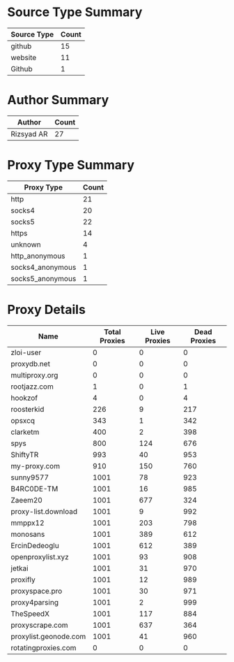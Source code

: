 # Source Type Summary

| Source Type | Count |
|-------------|-------|
| github | 15 |
| website | 11 |
| Github | 1 |


# Author Summary

| Author | Count |
|--------|-------|
| Rizsyad AR | 27 |


# Proxy Type Summary

| Proxy Type | Count |
|------------|-------|
| http | 21 |
| socks4 | 20 |
| socks5 | 22 |
| https | 14 |
| unknown | 4 |
| http_anonymous | 1 |
| socks4_anonymous | 1 |
| socks5_anonymous | 1 |


# Proxy Details

| Name | Total Proxies | Live Proxies | Dead Proxies |
|------|---------------|--------------|---------------|
| zloi-user | 0 | 0 | 0 |
| proxydb.net | 0 | 0 | 0 |
| multiproxy.org | 0 | 0 | 0 |
| rootjazz.com | 1 | 0 | 1 |
| hookzof | 4 | 0 | 4 |
| roosterkid | 226 | 9 | 217 |
| opsxcq | 343 | 1 | 342 |
| clarketm | 400 | 2 | 398 |
| spys | 800 | 124 | 676 |
| ShiftyTR | 993 | 40 | 953 |
| my-proxy.com | 910 | 150 | 760 |
| sunny9577 | 1001 | 78 | 923 |
| B4RC0DE-TM | 1001 | 16 | 985 |
| Zaeem20 | 1001 | 677 | 324 |
| proxy-list.download | 1001 | 9 | 992 |
| mmppx12 | 1001 | 203 | 798 |
| monosans | 1001 | 389 | 612 |
| ErcinDedeoglu | 1001 | 612 | 389 |
| openproxylist.xyz | 1001 | 93 | 908 |
| jetkai | 1001 | 31 | 970 |
| proxifly | 1001 | 12 | 989 |
| proxyspace.pro | 1001 | 30 | 971 |
| proxy4parsing | 1001 | 2 | 999 |
| TheSpeedX | 1001 | 117 | 884 |
| proxyscrape.com | 1001 | 637 | 364 |
| proxylist.geonode.com | 1001 | 41 | 960 |
| rotatingproxies.com | 0 | 0 | 0 |
